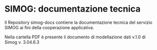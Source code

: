 # SIMOG: documentazione tecnica
Il Repository simog-docs contiene la documentazione tecnica del servizio SIMOG ai fini della cooperazione applicativa.

Nella cartella PDF è presente il documento di modellazione dati v.1.0 di Simog v. 3.04.6.3
